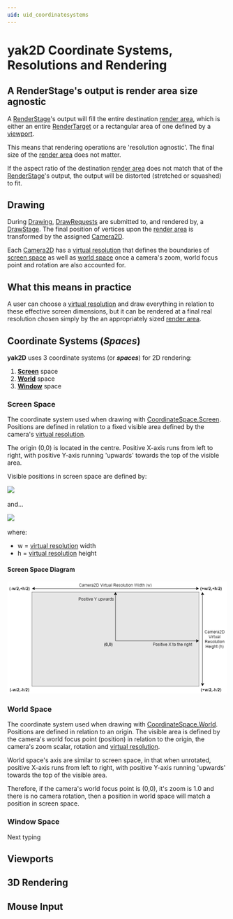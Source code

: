 ```yaml
---
uid: uid_coordinatesystems
---
```


# **yak2D** Coordinate Systems, Resolutions and Rendering

## A RenderStage's output is render area size agnostic

A [RenderStage](xref:uid_renderstages)'s output will fill the entire destination [render area](xref:uidglossary#RenderArea), which is either an entire [RenderTarget](xref:uid_rendertargets) or a rectangular area of one defined by a [viewport](xref:uid_viewports). 

This means that rendering operations are 'resolution agnostic'. The final size of the [render area](xref:uidglossary#RenderArea) does not matter. 

If the aspect ratio of the destination [render area](xref:uidglossary#RenderArea) does not match that of the [RenderStage](xref:uid_renderstages)'s output, the output will be distorted (stretched or squashed) to fit.

## Drawing

During [Drawing](xref:uid_glossary#Drawing), [DrawRequests](xref:Yak2D.DrawRequest) are submitted to, and rendered by, a [DrawStage](xref:Yak2D.IDrawStage). The final position of vertices upon the [render area](xref:uidglossary#RenderArea) is transformed by the assigned [Camera2D](xref:Yak2D.ICamera2D).

Each [Camera2D](xref:Yak2D.ICamera2D) has a [virtual resolution](xref:uid_glossary#VirtualResolution) that defines the boundaries of [screen space](xref:uid_coordinatesystems#screenspace) as well as [world space](xref:uid_coordinatesystems#worldspace) once a camera's zoom, world focus point and rotation are also accounted for.

## What this means in practice

A user can choose a [virtual resolution](xref:uid_glossary#VirtualResolution) and draw everything in relation to these effective screen dimensions, but it can be rendered at a final real resolution chosen simply by the an appropriately sized [render area](xref:uidglossary#RenderArea).  


## Coordinate Systems (***Spaces***)

**yak2D** uses 3 coordinate systems (or ***spaces***) for 2D rendering:

1. [**Screen**](xref:uid_coordinatesystems#screen-space) space
2. [**World**](xref:uid_coordinatesystems#world-space) space
3. [**Window**](xref:uid_coordinatesystems#window-space) space

### **Screen Space**
The coordinate system used when drawing with [CoordinateSpace.Screen](xref:Yak2D.CoordinateSpace). Positions are defined in relation to a fixed visible area defined by the camera's [virtual resolution](xref:uid_glossary#VirtualResolution).

The origin (0,0) is located in the centre. Positive X-axis runs from left to right, with positive Y-axis running 'upwards' towards the top of the visible area.

Visible positions in screen space are defined by:

<img src="https://render.githubusercontent.com/render/math?math=-w/2 \geq x < w/2">

and...

<img src="https://render.githubusercontent.com/render/math?math=-h/2 \geq y < h/2">

where:
- w = [virtual resolution](xref:uid_glossary#VirtualResolution) width
- h = [virtual resolution](xref:uid_glossary#VirtualResolution) height

#### Screen Space Diagram
![](../images/screenspace.png)

### **World Space**
The coordinate system used when drawing with [CoordinateSpace.World](xref:Yak2D.CoordinateSpace). Positions are defined in relation to an origin. The visible area is defined by the camera's world focus point (position) in relation to the origin, the camera's zoom scalar, rotation and [virtual resolution](xref:uid_glossary#VirtualResolution).

World space's axis are similar to screen space, in that when unrotated, positive X-axis runs from left to right, with positive Y-axis running 'upwards' towards the top of the visible area.

Therefore, if the camera's world focus point is (0,0), it's zoom is 1.0 and there is no camera rotation, then a position in world space will match a position in screen space.

### **Window Space**

Next typing

## Viewports

## 3D Rendering

## Mouse Input

